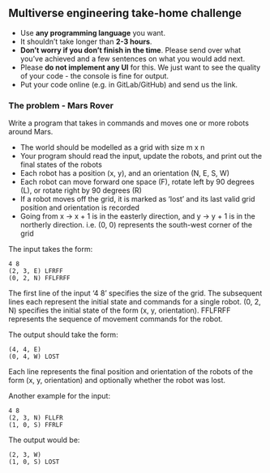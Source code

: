 ## Multiverse engineering take-home challenge

- Use **any programming language** you want.<br/>
- It shouldn’t take longer than **2-3 hours**.<br/>
- **Don’t worry if you don’t finish in the time**. 
Please send over what you’ve achieved and a few sentences on what you would add next.<br/>
- Please **do not implement any UI** for this. We just want to see the quality of your
code - the console is fine for output.<br/>
- Put your code online (e.g. in GitLab/GitHub) and send us the link.

### The problem - Mars Rover

Write a program that takes in commands and moves one or more robots around Mars.<br/>
- The world should be modelled as a grid with size m x n<br/>
- Your program should read the input, update the robots, and print out the final states
of the robots<br/>
- Each robot has a position (x, y), and an orientation (N, E, S, W)<br/>
- Each robot can move forward one space (F), rotate left by 90 degrees (L), or rotate
right by 90 degrees (R)<br/>
- If a robot moves off the grid, it is marked as ‘lost’ and its last valid grid position and
orientation is recorded<br/>
- Going from x -> x + 1 is in the easterly direction, and y -> y + 1 is in the northerly direction.
i.e. (0, 0) represents the south-west corner of the grid

The input takes the form:
```
4 8
(2, 3, E) LFRFF 
(0, 2, N) FFLFRFF
```

The first line of the input ‘4 8’ specifies the size of the grid. 
The subsequent lines each represent the initial state and commands for a single robot. 
(0, 2, N) specifies the initial state of the form (x, y, orientation). 
FFLFRFF represents the sequence of movement commands for the robot.

The output should take the form:
```
(4, 4, E)
(0, 4, W) LOST
```


Each line represents the final position and orientation of the robots of the form (x, y, orientation) 
and optionally whether the robot was lost.

Another example for the input:
```
4 8
(2, 3, N) FLLFR
(1, 0, S) FFRLF
```

The output would be:
```
(2, 3, W)
(1, 0, S) LOST
```